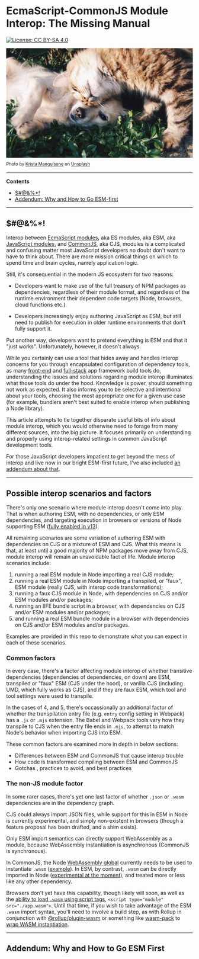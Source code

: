# EcmaScript-CommonJS Module Interop: The Missing Manual

[![License: CC BY-SA 4.0](https://img.shields.io/badge/License-CC%20BY--SA%204.0-lightgrey.svg)](https://creativecommons.org/licenses/by-sa/4.0/)

![Let's all get along](assets/puppy-and-kitty.jpg)<br/>
<sub>Photo by [Krista Mangulsone](https://unsplash.com/photos/9gz3wfHr65U) on [Unsplash](https://unsplash.com/)<sub>

---

**Contents**

- [$#@&%*!](#intro)
- [Addendum: Why and How to Go ESM-first](#addendum)

---

<a name="intro">

## $#@&%*!

Interop between [EcmaScript modules](https://exploringjs.com/impatient-js/ch_modules.html#overview-syntax-of-ecmascript-modules), aka ES modules, aka ESM, aka [JavaScript modules](https://developer.mozilla.org/en-US/docs/Web/JavaScript/Guide/Modules), and [CommonJS](https://nodejs.org/api/modules.html), aka CJS, modules is a complicated and confusing matter most JavaScript developers no doubt don't want to have to think about. There are more mission critical things on which to spend time and brain cycles, namely application logic.

Still, it's consequential in the modern JS ecosystem for two reasons:

- Developers want to make use of the full treasury of NPM packages as dependencies, regardless of their module format, and regardless of the runtime environment their dependent code targets (Node, browsers, cloud functions etc.).

- Developers increasingly enjoy authoring JavaScript as ESM, but still need to publish for execution in older runtime environments that don't fully support it.

Put another way, developers want to pretend everything is ESM and that it "just works". Unfortunately, however, it doesn't always.

 While you certainly can use a tool that hides away and handles interop concerns for you through encapsulated configuration of dependency tools, as many [front-end](https://create-react-app.dev/docs/supported-browsers-features) and [full-stack](https://nextjs.org/docs/advanced-features/customizing-babel-config) app framework build tools do, understanding the issues and solutions regarding module interop illuminates what those tools do under the hood. Knowledge is power, should something not work as expected. It also informs you to be selective and intentional about your tools, choosing the most appropriate one for a given use case (for example, bundlers aren't best suited to enable interop when publishing a Node library).

This article attempts to tie together disparate useful bits of info about module interop, which you would otherwise need to forage from many different sources, into the big picture. It focuses primarily on understanding and properly using interop-related settings in common JavaScript  development tools.

For those JavaScript developers impatient to get beyond the mess of interop and live now in our bright ESM-first future, I've also included [an addendum about that](#addendum).

---

## Possible interop scenarios and factors

There's only one scenario where module interop doesn't come into play. That is when authoring ESM, with no dependencies, or only ESM dependencies, and targeting execution in browsers or versions of Node supporting ESM ([fully enabled in v13](https://nodejs.medium.com/announcing-core-node-js-support-for-ecmascript-modules-c5d6dc29b663)).

All remaining scenarios are some variation of authoring ESM with dependencies on CJS or a mixture of ESM and CJS. What this means is that, at least until a good majority of NPM packages move away from CJS, module interop will remain an unavoidable fact of life. Module interop scenarios include:

1. running a real ESM module in Node importing a real CJS module;
2. running a real ESM module in Node importing a transpiled, or "faux", ESM module (really CJS, with interop code transformations);
3. running a faux CJS module in Node, with dependencies on CJS and/or ESM modules and/or packages;
4. running an IIFE bundle script in a browser, with dependencies on CJS and/or ESM modules and/or packages;
5. and running a real ESM bundle module in a browser with dependencies on CJS and/or ESM modules and/or packages.

Examples are provided in this repo to demonstrate what you can expect in each of these scenarios.

### Common factors

In every case, there's a factor affecting module interop of whether transitive dependencies (dependencies of dependencies, on down) are ESM, transpiled or "faux" ESM (CJS under the hood), or vanilla CJS (including UMD, which fully works as CJS), and if they are faux ESM, which tool and tool settings were used to transpile.

In the cases of 4, and 5, there's occassionally an additional factor of whether the transpilation entry file (e.g. `entry` config setting in Webpack) has a `.js` or `.mjs` extension. The Babel and Webpack tools vary how they transpile to CJS when the entry file ends in `.mjs`, to attempt to match Node's behavior when importing CJS into ESM.

These common factors are examined more in depth in below sections:
- Differences between ESM and CommonJS that cause interop trouble
- How code is transformed compiling between ESM and CommonJS
- Gotchas , practices to avoid, and best practices

### The non-JS module factor

In some rarer cases, there's yet one last factor of whether `.json` or `.wasm` dependencies are in the dependency graph.

CJS could always import JSON files, while support for this in ESM in Node is currently experimental, and simply non-existent in browsers (though a feature proposal has been drafted, and a shim exists).

Only ESM import semantics can directly support WebAssembly as a module, because WebAssembly instantiation is asynchronous (CommonJS is synchronous).

In CommonJS, the Node [WebAssembly global](https://nodejs.org/api/globals.html#globals_webassembly) currently needs to be used to instantiate `.wasm` ([example](https://www.dynamsoft.com/codepool/use-webassembly-node-js.html)). In ESM, by contrast, `.wasm` can be directly imported in Node ([experimental at the moment](https://nodejs.org/api/esm.html#esm_wasm_modules)), and treated more or less like any other dependency.

Browsers don't yet have this capability, though likely will soon, as well as the [ability to load `.wasm` using script tags](https://github.com/WebAssembly/esm-integration/tree/master/proposals/esm-integration), `<script type="module" src="./app.wasm">`. Until that time, if you wish to take advantage of the ESM `.wasm` import syntax, you'll need to involve a build step, as with Rollup in conjunction with [@rollup/plugin-wasm](https://github.com/rollup/plugins/tree/master/packages/wasm) or something like [wasm-pack](https://rustwasm.github.io/docs/wasm-pack/commands/build.html#target) to [wrap WASM instantiation](https://rustwasm.github.io/wasm-bindgen/examples/without-a-bundler.html).

---

<a name="addendum">

## Addendum: Why and How to Go ESM First
